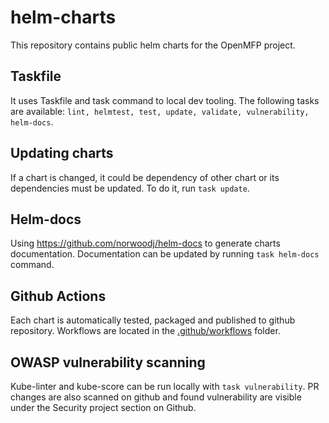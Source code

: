 # helm-charts

This repository contains public helm charts for the OpenMFP project.

## Taskfile
It uses Taskfile and task command to local dev tooling. The following tasks are available: `lint, helmtest, test, update, validate, vulnerability, helm-docs`.

## Updating charts
If a chart is changed, it could be dependency of other chart or its dependencies must be updated. To do it, run `task update`.

## Helm-docs
Using https://github.com/norwoodj/helm-docs to generate charts documentation. Documentation can be updated by running `task helm-docs` command.

## Github Actions
Each chart is automatically tested, packaged and published to github repository. Workflows are located in the [.github/workflows](.github/workflows) folder.

## OWASP vulnerability scanning
Kube-linter and kube-score can be run locally with `task vulnerability`. PR changes are also scanned on github and found vulnerability are visible under the Security project section on Github.